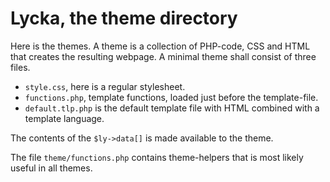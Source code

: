 Lycka, the theme directory
=========================

Here is the themes. A theme is a collection of PHP-code, CSS and HTML that creates the resulting 
webpage. A minimal theme shall consist of three files.

* `style.css`, here is a regular stylesheet.
* `functions.php`, template functions, loaded just before the template-file.
* `default.tlp.php` is the default template file with HTML combined with a template language.

The contents of the `$ly->data[]` is made available to the theme.

The file `theme/functions.php` contains theme-helpers that is most likely useful in all themes.